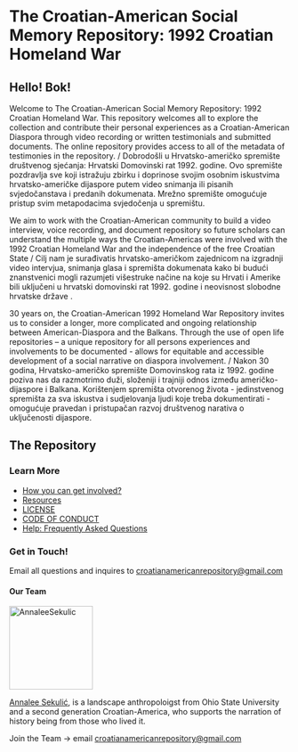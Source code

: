 #  The Croatian-American Social Memory Repository: 1992 Croatian Homeland War 

## Hello! Bok! 

Welcome to The Croatian-American Social Memory Repository: 1992 Croatian Homeland War. This repository welcomes all to explore the collection and contribute their personal experiences as a Croatian-American Diaspora through video recording or written testimonials and submitted documents. The online repository provides access to all of the metadata of testimonies in the repository. / Dobrodošli u Hrvatsko-američko spremište društvenog sjećanja: Hrvatski Domovinski rat 1992. godine. Ovo spremište pozdravlja sve koji istražuju zbirku i doprinose svojim osobnim iskustvima hrvatsko-američke dijaspore putem video snimanja ili pisanih svjedočanstava i predanih dokumenata. Mrežno spremište omogućuje pristup svim metapodacima svjedočenja u spremištu.

We aim to work with the Croatian-American community to build a video interview, voice recording, and document repository so future scholars can understand the multiple ways the Croatian-Americas were involved with the 1992 Croatian Homeland War and the independence of the free Croatian State / Cilj nam je surađivatis hrvatsko-američkom zajednicom na izgradnji video intervjua, snimanja glasa i spremišta dokumenata kako bi budući znanstvenici mogli razumjeti višestruke načine na koje su Hrvati i Amerike bili uključeni u hrvatski domovinski rat 1992. godine i neovisnost slobodne hrvatske države .

30 years on, the Croatian-American 1992 Homeland War Repository invites us to consider a longer, more complicated and ongoing relationship between American-Diaspora and the Balkans. Through the use of open life repositories – a unique repository for all persons experiences and involvements to be documented -  allows for equitable and accessible development of a social narrative on diaspora involvement. / Nakon 30 godina, Hrvatsko-američko spremište Domovinskog rata iz 1992. godine poziva nas da razmotrimo duži, složeniji i trajniji odnos između američko-dijaspore i Balkana. Korištenjem spremišta otvorenog života - jedinstvenog spremišta za sva iskustva i sudjelovanja ljudi koje treba dokumentirati - omogućuje pravedan i pristupačan razvoj društvenog narativa o uključenosti dijaspore.

## The Repository 

### Learn More 
- [How you can get involved?](https://github.com/AnnaleeSekulic/Croatian-American-1992-Homeland-War/blob/main/About%20Us.md) 
- [Resources](https://github.com/AnnaleeSekulic/Croatian-American-1992-Homeland-War/blob/main/Resources.md)
- [LICENSE](https://github.com/AnnaleeSekulic/Croatian-American-1992-Homeland-War/blob/main/LICENSE)
- [CODE OF CONDUCT](https://github.com/AnnaleeSekulic/Croatian-American-1992-Homeland-War/blob/main/CODE_OF_CONDUCT.md) 
- [Help: Frequently Asked Questions](https://github.com/AnnaleeSekulic/Croatian-American-1992-Homeland-War/blob/main/Frequently%20Asked%20Questions%20.md)

   
### Get in Touch!

Email all questions and inquires to croatianamericanrepository@gmail.com 

#### Our Team

<img src="https://live.staticflickr.com/65535/51026851626_e2c86bd40c_c.jpg" alt="AnnaleeSekulic" width="150">

[Annalee Sekulić](https://github.com/AnnaleeSekulic), is a landscape anthropoloigst from Ohio State University and a second generation Croatian-America, who supports the narration of history being from those who lived it. 

Join the Team -> email croatianamericanrepository@gmail.com 
